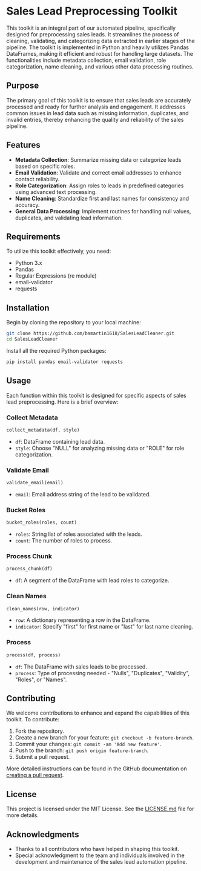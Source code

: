 # Sales Lead Preprocessing Toolkit

This toolkit is an integral part of our automated pipeline, specifically designed for preprocessing sales leads. It streamlines the process of cleaning, validating, and categorizing data extracted in earlier stages of the pipeline. The toolkit is implemented in Python and heavily utilizes Pandas DataFrames, making it efficient and robust for handling large datasets. The functionalities include metadata collection, email validation, role categorization, name cleaning, and various other data processing routines.

## Purpose

The primary goal of this toolkit is to ensure that sales leads are accurately processed and ready for further analysis and engagement. It addresses common issues in lead data such as missing information, duplicates, and invalid entries, thereby enhancing the quality and reliability of the sales pipeline.

## Features

- **Metadata Collection**: Summarize missing data or categorize leads based on specific roles.
- **Email Validation**: Validate and correct email addresses to enhance contact reliability.
- **Role Categorization**: Assign roles to leads in predefined categories using advanced text processing.
- **Name Cleaning**: Standardize first and last names for consistency and accuracy.
- **General Data Processing**: Implement routines for handling null values, duplicates, and validating lead information.

## Requirements

To utilize this toolkit effectively, you need:

- Python 3.x
- Pandas
- Regular Expressions (re module)
- email-validator
- requests

## Installation

Begin by cloning the repository to your local machine:

```bash
git clone https://github.com/bamartin1618/SalesLeadCleaner.git
cd SalesLeadCleaner
```

Install all the required Python packages:

```bash
pip install pandas email-validator requests
```

## Usage

Each function within this toolkit is designed for specific aspects of sales lead preprocessing. Here is a brief overview:

### Collect Metadata

```python
collect_metadata(df, style)
```
- `df`: DataFrame containing lead data.
- `style`: Choose "NULL" for analyzing missing data or "ROLE" for role categorization.

### Validate Email

```python
validate_email(email)
```
- `email`: Email address string of the lead to be validated.

### Bucket Roles

```python
bucket_roles(roles, count)
```
- `roles`: String list of roles associated with the leads.
- `count`: The number of roles to process.

### Process Chunk

```python
process_chunk(df)
```
- `df`: A segment of the DataFrame with lead roles to categorize.

### Clean Names

```python
clean_names(row, indicator)
```
- `row`: A dictionary representing a row in the DataFrame.
- `indicator`: Specify "first" for first name or "last" for last name cleaning.

### Process

```python
process(df, process)
```
- `df`: The DataFrame with sales leads to be processed.
- `process`: Type of processing needed - "Nulls", "Duplicates", "Validity", "Roles", or "Names".

## Contributing

We welcome contributions to enhance and expand the capabilities of this toolkit. To contribute:

1. Fork the repository.
2. Create a new branch for your feature: `git checkout -b feature-branch`.
3. Commit your changes: `git commit -am 'Add new feature'`.
4. Push to the branch: `git push origin feature-branch`.
5. Submit a pull request.

More detailed instructions can be found in the GitHub documentation on [creating a pull request](https://help.github.com/articles/creating-a-pull-request/).

## License

This project is licensed under the MIT License. See the [LICENSE.md](LICENSE.md) file for more details.

## Acknowledgments

- Thanks to all contributors who have helped in shaping this toolkit.
- Special acknowledgment to the team and individuals involved in the development and maintenance of the sales lead automation pipeline.

